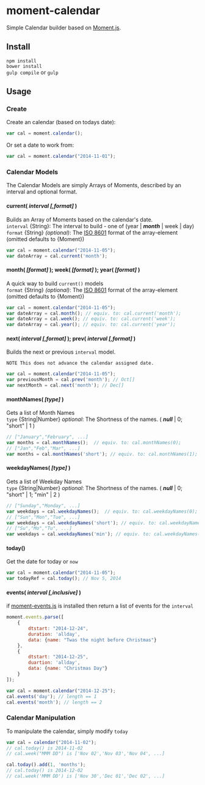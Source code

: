 moment-calendar
===============

Simple Calendar builder based on [Moment.js][moment].

Install
-------

`npm install`  
`bower install`  
`gulp compile` or `gulp`  


Usage
-----

### Create

Create an calendar (based on todays date):

``` javascript
var cal = moment.calendar();
```

Or set a date to work from:

``` javascript
var cal = moment.calendar("2014-11-01");
```

### Calendar Models

The Calendar Models are simply Arrays of Moments, described by an interval and optional format.



#### current( _interval [,format]_ )
Builds an Array of Moments based on the calendar's date.  
`interval` {String}: The interval to build - one of (year | _**month**_ | week | day)  
`format` {String} _(optional)_: The [ISO 8601][iso8601] format of the array-element (omitted defaults to {Moment})

``` javascript
var cal = moment.calendar("2014-11-05");
var dateArray = cal.current('month');
```



#### month( _[format]_ ); week( _[format]_ ); year( _[format]_ )
A quick way to build `current()` models  
`format` {String} _(optional)_: The [ISO 8601][iso8601] format of the array-element (omitted defaults to {Moment})

``` javascript
var cal = moment.calendar("2014-11-05");
var dateArray = cal.month(); // equiv. to: cal.current('month');
var dateArray = cal.week(); // equiv. to: cal.current('week');
var dateArray = cal.year(); // equiv. to: cal.current('year');
```


#### next( _interval [,format]_ ); prev( _interval [,format]_ )
Builds the next or previous `interval` model.  

    NOTE This does not advance the calendar assigned date.


``` javascript
var cal = moment.calendar("2014-11-05");
var previousMonth = cal.prev('month'); // Oct[]
var nextMonth = cal.next('month'); // Dec[]
```


#### monthNames( _[type]_ )
Gets a list of Month Names  
`type` {String|Number} _optional_: The Shortness of the names. ( _**null**_ | 0;  "short" | 1 )  

``` javascript
// ["January","February", ...]
var months = cal.monthNames();  // equiv. to: cal.monthNames(0);
// ["Jan","Feb","Mar", ...]
var months = cal.monthNames('short'); // equiv. to: cal.monthNames(1);
```



#### weekdayNames( _[type]_ )
Gets a list of Weekday Names  
`type` {String|Number} _optional_: The Shortness of the names. ( _**null**_ | 0;  "short" | 1; "min" | 2 )  

``` javascript
// ["Sunday","Monday", ...]
var weekdays = cal.weekdayNames();  // equiv. to: cal.weekdayNames(0);
// ["Sun","Mon","Tue", ...]
var weekdays = cal.weekdayNames('short'); // equiv. to: cal.weekdayNames(1);
// ["Su","Mo","Tu", ...]
var weekdays = cal.weekdayNames('min'); // equiv. to: cal.weekdayNames(2);
```


#### today()
Get the date for today or `now`

``` javascript
var cal = moment.calendar("2014-11-05");
var todayRef = cal.today(); // Nov 5, 2014
```

#### events( _interval [,inclusive]_ )
if [moment-events.js][momentEvents] is installed then return a list of events for the `interval`

``` javascript
moment.events.parse([
    {
        dtstart: "2014-12-24",
        duration: 'allday',
        data: {name: "Twas the night before Christmas"}
    },
    {
        dtstart: "2014-12-25",
        duartion: 'allday',
        data: {name: "Christmas Day"}
    }
]);

var cal = moment.calendar("2014-12-25");
cal.events('day'); // length == 1
cal.events('month'); // length == 2
``` 


### Calendar Manipulation

To manipulate the calendar, simply modify `today`

``` javascript
var cal = calendar("2014-11-02");
// cal.today() is 2014-11-02
// cal.week("MMM DD") is ['Nov 02','Nov 03','Nov 04', ...]

cal.today().add(1, 'months');
// cal.today() is 2014-12-02
// cal.week('MMM DD') is ['Nov 30','Dec 01','Dec 02', ...]
```





[moment]: http://momentjs.com/
[iso8601]: http://en.wikipedia.org/wiki/ISO_8601
[momentEvents]: https://github.com/Sl0wburn/moment-events